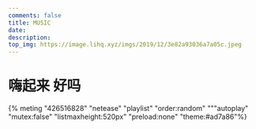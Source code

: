 ```yaml
---
comments: false
title: MUSIC
date:
description:
top_img: https://image.lihq.xyz/imgs/2019/12/3e82a93036a7a05c.jpeg
---
```


# 嗨起来 好吗

{% meting "426516828" "netease" "playlist" "order:random" """autoplay" "mutex:false" "listmaxheight:520px" "preload:none" "theme:#ad7a86"%}